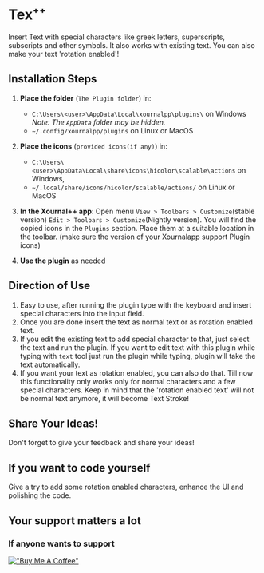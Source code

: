 # Tex⁺⁺

Insert Text with special characters like greek letters, superscripts, subscripts and other symbols. It also works with existing text. You can also make your text 'rotation enabled'!

## Installation Steps

1. **Place the folder** (`The Plugin folder`) in:
   - `C:\Users\<user>\AppData\Local\xournalpp\plugins\` on Windows 
     *Note: The `AppData` folder may be hidden.*
   - `~/.config/xournalpp/plugins` on Linux or MacOS

1. **Place the icons** (`provided icons(if any)`) in:
   - `C:\Users\<user>\AppData\Local\share\icons\hicolor\scalable\actions` on Windows,
   - `~/.local/share/icons/hicolor/scalable/actions/` on Linux or MacOS

2. **In the Xournal++ app**:
  Open menu `View > Toolbars > Customize`(stable version) `Edit > Toolbars > Customize`(Nightly version). You will find the copied icons in the `Plugins` section. Place them at a suitable location in the toolbar. (make sure the version of your Xournalapp support Plugin icons)

3. **Use the plugin** as needed


## Direction of Use

1. Easy to use, after running the plugin type with the keyboard and insert special characters into the input field.
2. Once you are done insert the text as normal text or as rotation enabled text.
3. If you edit the existing text to add special character to that, just select the text and run the plugin. If you want to edit text with this plugin while typing with `text` tool just run the plugin while typing, plugin will take the text automatically.
4. If you want your text as rotation enabled, you can also do that. Till now this functionality only works only for normal characters and a few special characters. Keep in mind that the 'rotation enabled text' will not be normal text anymore, it will become Text Stroke!
  

## Share Your Ideas!
Don't forget to give your feedback and share your ideas!

## If you want to code yourself

Give a try to add some rotation enabled characters, enhance the UI and polishing the code.


## Your support matters a lot
### If anyone wants to support
[!["Buy Me A Coffee"](https://www.buymeacoffee.com/assets/img/custom_images/orange_img.png)](https://www.buymeacoffee.com/miltonbala)
